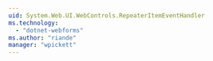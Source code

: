 ```yaml
---
uid: System.Web.UI.WebControls.RepeaterItemEventHandler
ms.technology: 
  - "dotnet-webforms"
ms.author: "riande"
manager: "wpickett"
---
```

